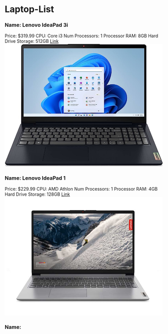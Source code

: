# Laptop-List


### Name: Lenovo IdeaPad 3i
Price: $319.99
CPU: Core i3
Num Processors: 1 Processor
RAM: 8GB
Hard Drive Storage: 512GB
[Link](https://www.amazon.com/Lenovo-IdeaPad-Business-Student-i3-1115G4/dp/B0BSR6N4WY/ref=sr_1_2_sspa?crid=31ZBEMBLDQUC1&keywords=lenovo%2Blaptop&qid=1689560155&refinements=p_n_feature_thirty-three_browse-bin%3A23720419011&rnid=23720416011&s=pc&sprefix=lenovo%2B%2Caps%2C196&sr=1-2-spons&sp_csd=d2lkZ2V0TmFtZT1zcF9hdGY&th=1)
![Lenovo IdeaPad 3i](Lenovo-IdeaPad-3i.jpg)

### Name: Lenovo IdeaPad 1
Price: $229.99
CPU: AMD Athlon
Num Processors: 1 Processor
RAM: 4GB
Hard Drive Storage: 128GB
[Link](https://www.bestbuy.com/site/lenovo-ideapad-1-15-6-hd-laptop-athlon-silver-7120u-with-4gb-memory-128gb-ssd-cloud-grey/6531746.p?skuId=6531746)
![Lenovo IdeaPad 1](Lenovo-IdeaPad-1.jpg)

### Name:
